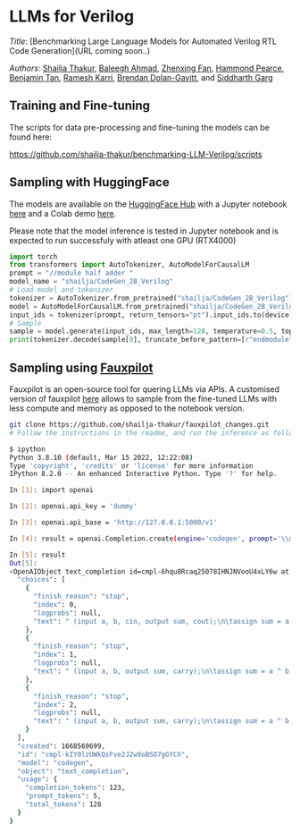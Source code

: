 # LLMs for Verilog 

*Title*: [Benchmarking Large Language Models for Automated Verilog RTL Code Generation](URL coming soon..)

*Authors*: [Shailja Thakur](https://shailja-thakur.github.io/), [Baleegh Ahmad](), [Zhenxing Fan](), [Hammond Pearce](), [Benjamin Tan](), [Ramesh Karri](), [Brendan Dolan-Gavitt](), and [Siddharth Garg]() 

<!---
<p align="center">
  <img src="assets/two.gif" width="60%">
</p>
-->

## Training and Fine-tuning

The scripts for data pre-processing and fine-tuning the models can be found here:

https://github.com/shailja-thakur/benchmarking-LLM-Verilog/scripts

## Sampling with HuggingFace

The models are available on the [HuggingFace Hub](https://huggingface.co/models?search=verilog) with a Jupyter notebook [here](https://github.com/shailja-thakur/benchmarking-LLM-Verilog/blob/main/VGen_Demo_notebook.ipynb) and a Colab demo [here](https://colab.research.google.com/drive/XYZ?usp=sharing).

Please note that the model inference is tested in Jupyter notebook and is expected to run successfuly with atleast one GPU (RTX4000)


```python
import torch
from transformers import AutoTokenizer, AutoModelForCausalLM
prompt = "//module half adder "
model_name = "shailja/CodeGen_2B_Verilog"
# Load model and tokenizer
tokenizer = AutoTokenizer.from_pretrained("shailja/CodeGen_2B_Verilog")
model = AutoModelForCausalLM.from_pretrained("shailja/CodeGen_2B_Verilog").to(device)
input_ids = tokenizer(prompt, return_tensors="pt").input_ids.to(device)
# Sample
sample = model.generate(input_ids, max_length=128, temperature=0.5, top_p=0.9)
print(tokenizer.decode(sample[0], truncate_before_pattern=[r"endmodule"]) + "endmodule")
```

## Sampling using [Fauxpilot](https://github.com/moyix/fauxpilot)

Fauxpilot is an open-source tool for quering LLMs via APIs. A customised version of fauxpilot [here](https://github.com/shailja-thakur/fauxpilot_changes) allows to sample from the fine-tuned LLMs with less compute and memory as opposed to the notebook version.

```sh
git clone https://github.com/shailja-thakur/fauxpilot_changes.git
# Follow the instructions in the readme, and run the inference as follows:

$ ipython
Python 3.8.10 (default, Mar 15 2022, 12:22:08) 
Type 'copyright', 'credits' or 'license' for more information
IPython 8.2.0 -- An enhanced Interactive Python. Type '?' for help.

In [1]: import openai

In [2]: openai.api_key = 'dummy'

In [3]: openai.api_base = 'http://127.0.0.1:5000/v1'

In [4]: result = openai.Completion.create(engine='codegen', prompt='\\module half adder', max_tokens=100, temperature=0.1, n=3,top_p=1.0, stop=["endmodule"])

In [5]: result
Out[5]: 
<OpenAIObject text_completion id=cmpl-6hqu8Rcaq25078IHNJNVooU4xLY6w at 0x7f602c3d2f40> JSON: {
  "choices": [
    {
      "finish_reason": "stop",
      "index": 0,
      "logprobs": null,
      "text": " (input a, b, cin, output sum, cout);\n\tassign sum = a ^ b ^ cin;\n\tassign cout = (a & b) | (a & cin) | (b & cin);\n"
    },
    {
      "finish_reason": "stop",
      "index": 1,
      "logprobs": null,
      "text": " (input a, b, output sum, carry);\n\tassign sum = a ^ b;\n\tassign carry = a & b;\n"
    },
    {
      "finish_reason": "stop",
      "index": 2,
      "logprobs": null,
      "text": " (input a, b, output sum, carry);\n\tassign sum = a ^ b;\n\tassign carry = a & b;\n"
    }
  ],
  "created": 1668569699,
  "id": "cmpl-kIY0lzUWkQsFve2J2w9oBSO7gGYCh",
  "model": "codegen",
  "object": "text_completion",
  "usage": {
    "completion_tokens": 123,
    "prompt_tokens": 5,
    "total_tokens": 128
  }
}
```
